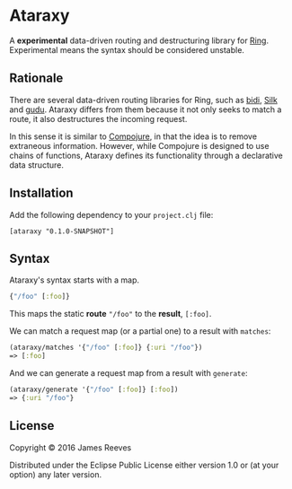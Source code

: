 # Ataraxy

A **experimental** data-driven routing and destructuring library for
[Ring][]. Experimental means the syntax should be considered unstable.

[ring]: https://github.com/ring-clojure/ring


## Rationale

There are several data-driven routing libraries for Ring, such as
[bidi][], [Silk][] and [gudu][]. Ataraxy differs from them because
it not only seeks to match a route, it also destructures the
incoming request.

In this sense it is similar to [Compojure][], in that the idea is to
remove extraneous information. However, while Compojure is designed to
use chains of functions, Ataraxy defines its functionality through a
declarative data structure.

[bidi]: https://github.com/juxt/bidi
[silk]: https://github.com/DomKM/silk
[gudu]: https://github.com/thatismatt/gudu
[compojure]: https://github.com/weavejester/compojure


## Installation

Add the following dependency to your `project.clj` file:

    [ataraxy "0.1.0-SNAPSHOT"]


## Syntax

Ataraxy's syntax starts with a map.

```clojure
{"/foo" [:foo]}
```

This maps the static **route** `"/foo"` to the **result**, `[:foo]`.

We can match a request map (or a partial one) to a result with
`matches`:

```clojure
(ataraxy/matches '{"/foo" [:foo]} {:uri "/foo"})
=> [:foo]
```

And we can generate a request map from a result with `generate`:

```clojure
(ataraxy/generate '{"/foo" [:foo]} [:foo])
=> {:uri "/foo"}
```


## License

Copyright © 2016 James Reeves

Distributed under the Eclipse Public License either version 1.0 or (at
your option) any later version.
